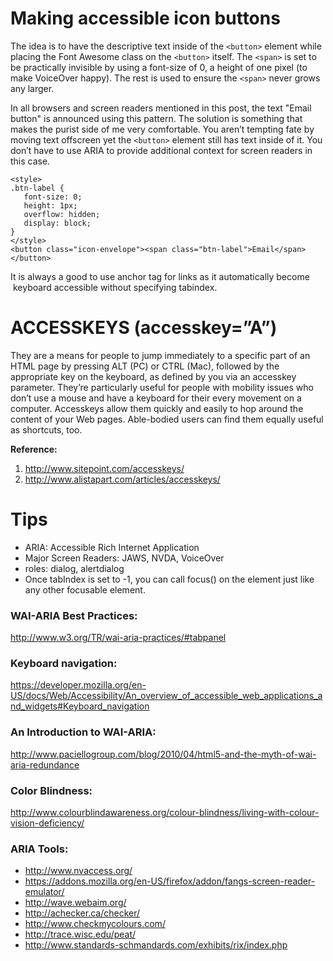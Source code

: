 # Making accessible icon buttons
The idea is to have the descriptive text inside of the `<button>` element while placing the Font Awesome class on the `<button>` itself. The `<span>` is set to be practically invisible by using a font-size of 0, a height of one pixel (to make VoiceOver happy). The rest is used to ensure the `<span>` never grows any larger.

In all browsers and screen readers mentioned in this post, the text "Email button" is announced using this pattern. The solution is something that makes the purist side of me very comfortable. You aren’t tempting fate by moving text offscreen yet the `<button>` element still has text inside of it. You don’t have to use ARIA to provide additional context for screen readers in this case.

```code
<style>
.btn-label {
   font-size: 0;
   height: 1px;
   overflow: hidden;
   display: block;
}
</style>
<button class="icon-envelope"><span class="btn-label">Email</span></button>
```
It is always a good to use anchor tag for links as it automatically become  keyboard accessible without specifying tabindex.

# ACCESSKEYS (accesskey=”A”)
They are a means for people to jump immediately to a specific part of an HTML page by pressing ALT (PC) or CTRL (Mac), followed by the appropriate key on the keyboard, as defined by you via an accesskey parameter. They’re particularly useful for people with mobility issues who don’t use a mouse and have a keyboard for their every movement on a computer. Accesskeys allow them quickly and easily to hop around the content of your Web pages. Able-bodied users can find them equally useful as shortcuts, too.

**Reference:**

1. http://www.sitepoint.com/accesskeys/
2. http://www.alistapart.com/articles/accesskeys/

# Tips
* ARIA: Accessible Rich Internet Application
* Major Screen Readers: JAWS, NVDA, VoiceOver
* roles: dialog, alertdialog
* Once tabIndex is set to -1, you can call focus() on the element just like any other focusable element. 


### WAI-ARIA Best Practices:
http://www.w3.org/TR/wai-aria-practices/#tabpanel

### Keyboard navigation:
https://developer.mozilla.org/en-US/docs/Web/Accessibility/An_overview_of_accessible_web_applications_and_widgets#Keyboard_navigation

### An Introduction to WAI-ARIA:
http://www.paciellogroup.com/blog/2010/04/html5-and-the-myth-of-wai-aria-redundance

### Color Blindness:
http://www.colourblindawareness.org/colour-blindness/living-with-colour-vision-deficiency/

### ARIA Tools:
* http://www.nvaccess.org/
* https://addons.mozilla.org/en-US/firefox/addon/fangs-screen-reader-emulator/
* http://wave.webaim.org/
* http://achecker.ca/checker/
* http://www.checkmycolours.com/
* http://trace.wisc.edu/peat/
* http://www.standards-schmandards.com/exhibits/rix/index.php